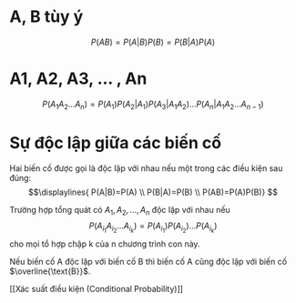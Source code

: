 # A, B tùy ý
$$P(AB)=P(A|B)P(B)=P(B|A)P(A)$$
# A1, A2, A3, ... , An
$$P(A_1A_2...A_n)=P(A_1)P(A_2|A_1)P(A_3|A_1A_2)...P(A_n|A_1A_2...A_{n-1})$$
# Sự độc lập giữa các biến cố
Hai biến cố được gọi là độc lập với nhau nếu một trong các điều kiện sau đúng:
$$\displaylines{
P(A|B)=P(A) \\ 
P(B|A)=P(B) \\
P(AB)=P(A)P(B)}
$$

Trường hợp tổng quát có $A_1, A_2, ... , A_n$ độc lập với nhau nếu
$$P(A_{i_1}A_{i_2}...A_{i_k})=P(A_{i_1})P(A_{i_2})...P(A_{i_k})$$
cho mọi tổ hợp chập k của n chương trình con này.

Nếu biến cố $\text{A}$ độc lập với biến cố $\text{B}$ thì biến cố $\text{A}$ cũng độc lập với biến cố $\overline{\text{B}}$.

[[Xác suất điều kiện (Conditional Probability)]]